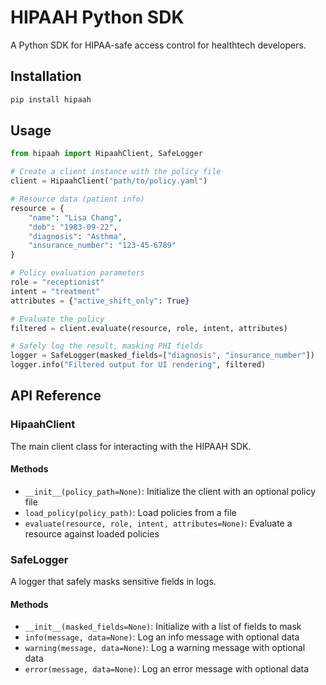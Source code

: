 # HIPAAH Python SDK

A Python SDK for HIPAA-safe access control for healthtech developers.

## Installation

```bash
pip install hipaah
```

## Usage

```python
from hipaah import HipaahClient, SafeLogger

# Create a client instance with the policy file
client = HipaahClient("path/to/policy.yaml")

# Resource data (patient info)
resource = {
    "name": "Lisa Chang",
    "dob": "1983-09-22",
    "diagnosis": "Asthma",
    "insurance_number": "123-45-6789"
}

# Policy evaluation parameters
role = "receptionist"
intent = "treatment"
attributes = {"active_shift_only": True}

# Evaluate the policy
filtered = client.evaluate(resource, role, intent, attributes)

# Safely log the result, masking PHI fields
logger = SafeLogger(masked_fields=["diagnosis", "insurance_number"])
logger.info("Filtered output for UI rendering", filtered)
```

## API Reference

### HipaahClient

The main client class for interacting with the HIPAAH SDK.

#### Methods

- `__init__(policy_path=None)`: Initialize the client with an optional policy file
- `load_policy(policy_path)`: Load policies from a file
- `evaluate(resource, role, intent, attributes=None)`: Evaluate a resource against loaded policies

### SafeLogger

A logger that safely masks sensitive fields in logs.

#### Methods

- `__init__(masked_fields=None)`: Initialize with a list of fields to mask
- `info(message, data=None)`: Log an info message with optional data
- `warning(message, data=None)`: Log a warning message with optional data
- `error(message, data=None)`: Log an error message with optional data